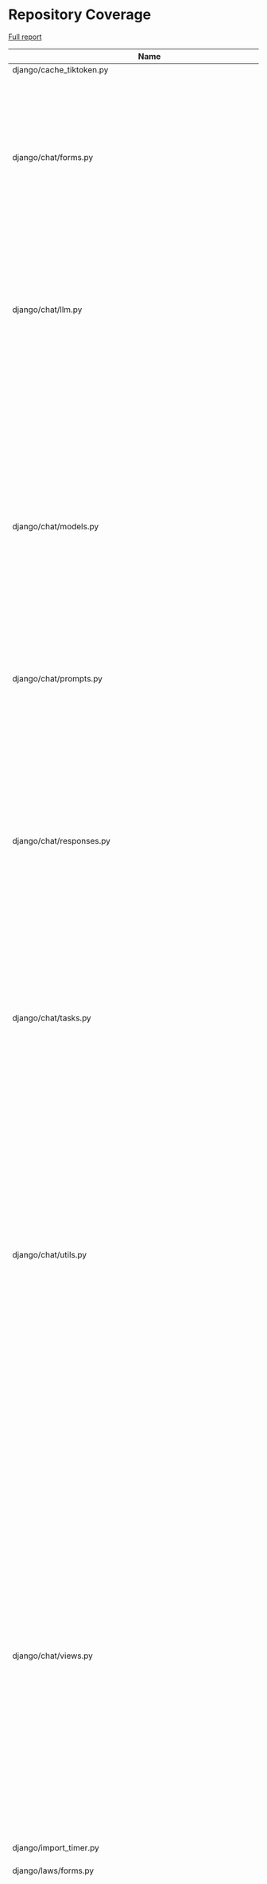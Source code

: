 # Repository Coverage

[Full report](https://htmlpreview.github.io/?https://github.com/justicecanada/otto/blob/python-coverage-comment-action-data/htmlcov/index.html)

| Name                                                                  |    Stmts |     Miss |   Cover |   Missing |
|---------------------------------------------------------------------- | -------: | -------: | ------: | --------: |
| django/cache\_tiktoken.py                                             |        9 |        9 |      0% |      1-21 |
| django/chat/forms.py                                                  |      188 |       40 |     79% |38, 45, 102, 135-150, 158-172, 191, 236, 244, 410, 412-414, 494-496, 516-540 |
| django/chat/llm.py                                                    |      160 |       40 |     75% |38, 103-116, 132, 152-159, 162-164, 177-178, 193-210, 317, 339 |
| django/chat/models.py                                                 |      325 |       43 |     87% |33, 84, 220-223, 228-234, 242, 350-354, 358, 362-366, 372, 378, 384, 415, 435, 453-457, 509, 513-515, 530, 541, 579, 589, 607-610, 620-621 |
| django/chat/prompts.py                                                |        5 |        0 |    100% |           |
| django/chat/responses.py                                              |      334 |      111 |     67% |67, 92, 101, 146, 205, 207-222, 252, 261, 268, 305, 311-340, 409-410, 415-476, 479-509, 551, 557-567, 617, 663-697, 703-707, 766, 792, 796, 837-838 |
| django/chat/tasks.py                                                  |       71 |       16 |     77% |22-30, 91-92, 95-100 |
| django/chat/utils.py                                                  |      516 |       69 |     87% |93-95, 136, 148-149, 165-169, 183-184, 191, 240, 264, 266-267, 278, 280-296, 304-305, 312-313, 357-378, 411-413, 428-430, 492-499, 507, 524-528, 564-574, 581, 875-876, 989-990, 1000, 1031, 1033-1038, 1042 |
| django/chat/views.py                                                  |      452 |       99 |     78% |85-93, 109-111, 149, 177-179, 182-184, 208, 225-232, 238, 349-353, 385-466, 492-493, 526, 529, 592, 605, 640-641, 710-718, 751-755, 764, 820-857, 867-868, 877-880, 924-938 |
| django/import\_timer.py                                               |        6 |        6 |      0% |       1-8 |
| django/laws/forms.py                                                  |       55 |        6 |     89% |25-30, 39, 53-58, 67 |
| django/laws/management/commands/load\_laws\_xml.py                    |      457 |      123 |     73% |28-57, 72, 83-85, 101-104, 114-118, 146, 178-181, 240, 258, 260, 262, 281, 284, 286, 301-302, 304-305, 402-405, 415-433, 459-463, 475, 501, 553-554, 595-597, 713-719, 737-738, 740, 748, 788, 790, 808-810, 849-851, 854-856, 883-885, 887-889, 891-893, 895-897, 950-952, 969-971, 989-995, 1043-1054, 1059, 1072-1073, 1098-1107 |
| django/laws/models.py                                                 |      106 |       22 |     79% |36-40, 84, 113-116, 150, 154-162, 166-167 |
| django/laws/prompts.py                                                |        4 |        0 |    100% |           |
| django/laws/translation.py                                            |        5 |        0 |    100% |           |
| django/laws/utils.py                                                  |       79 |        6 |     92% |41, 83, 102-108 |
| django/laws/views.py                                                  |      217 |       36 |     83% |75, 79, 96, 109, 131, 137, 146-167, 177, 206, 223, 245, 286, 288, 293-295, 307, 311, 337, 345, 353, 362, 366, 373-378, 441-455 |
| django/librarian/forms.py                                             |      101 |        5 |     95% |125-126, 211, 215, 229 |
| django/librarian/models.py                                            |      332 |       47 |     86% |53-55, 123, 125, 133, 135, 137, 147, 172-174, 196, 250, 312-313, 318, 329-332, 407, 424-433, 437, 455, 483-485, 495-496, 502, 518, 545-546, 556-557, 567-568, 580-581 |
| django/librarian/tasks.py                                             |      116 |       41 |     65% |42-75, 82, 92, 105, 115, 138-139, 142, 164-166, 177-180, 199-200 |
| django/librarian/translation.py                                       |        8 |        0 |    100% |           |
| django/librarian/utils/extract\_emails.py                             |      109 |       24 |     78% |84, 86, 94-100, 118, 121, 130-142, 152, 154 |
| django/librarian/utils/extract\_zip.py                                |       68 |       12 |     82% |37-39, 50-59, 92 |
| django/librarian/utils/markdown\_splitter.py                          |      185 |       10 |     95% |72, 75-77, 88, 126, 140, 263, 273, 280 |
| django/librarian/utils/process\_document.py                           |       21 |        1 |     95% |        35 |
| django/librarian/utils/process\_engine.py                             |      493 |       63 |     87% |47-49, 169, 172, 178, 187-188, 192, 198, 201, 208, 210, 212, 214, 216, 218, 224, 226, 228, 276, 289, 307-308, 321-330, 332-334, 380-394, 439, 463, 479-481, 530-534, 540-544, 548, 596-597, 631 |
| django/librarian/views.py                                             |      343 |       65 |     81% |73-94, 100, 128-147, 180, 240-241, 246, 282, 315-316, 343, 350-352, 470, 475, 491-526, 563 |
| django/otto/celery.py                                                 |       16 |        1 |     94% |        93 |
| django/otto/context\_processors.py                                    |       11 |        4 |     64% |     10-14 |
| django/otto/forms.py                                                  |       76 |        4 |     95% |73, 75, 215-216 |
| django/otto/management/commands/delete\_empty\_chats.py               |       19 |        1 |     95% |        29 |
| django/otto/management/commands/delete\_old\_chats.py                 |       21 |        2 |     90% |    32, 36 |
| django/otto/management/commands/delete\_text\_extractor\_files.py     |       18 |        0 |    100% |           |
| django/otto/management/commands/delete\_translation\_files.py         |       27 |        0 |    100% |           |
| django/otto/management/commands/delete\_unused\_libraries.py          |       21 |        2 |     90% |    32, 36 |
| django/otto/management/commands/reset\_app\_data.py                   |      122 |       18 |     85% |70-75, 90, 107-112, 132-137, 151-152, 157-160, 175-180, 191 |
| django/otto/management/commands/test\_laws\_query.py                  |       52 |       38 |     27% |18-121, 128-135 |
| django/otto/management/commands/update\_exchange\_rate.py             |       19 |        0 |    100% |           |
| django/otto/management/commands/warn\_libraries\_pending\_deletion.py |       26 |        3 |     88% |     29-33 |
| django/otto/models.py                                                 |      291 |       30 |     90% |28-30, 89-92, 125, 129-132, 167, 213, 216, 232, 253, 271, 388, 391, 445, 452, 480, 484, 491, 497, 546-547, 561, 565, 569, 592 |
| django/otto/rules.py                                                  |      163 |       15 |     91% |28, 44, 51, 53, 115-117, 122-124, 152, 218-220, 256 |
| django/otto/secure\_models.py                                         |      248 |       94 |     62% |21-22, 61, 86-100, 129-130, 135-136, 149-154, 183-224, 248, 268-269, 307, 337, 350, 359, 378, 393, 398, 403, 409-415, 418, 423, 429-434, 437, 442, 447, 454-482, 485-486, 491-498, 501-502, 508-522, 536-537, 542-552, 557-558, 561-562 |
| django/otto/settings.py                                               |      164 |       24 |     85% |38-41, 51-52, 215-224, 294, 307, 364-371, 403, 493-494, 538 |
| django/otto/tasks.py                                                  |       58 |       17 |     71% |10, 15, 39, 59, 73, 78-81, 86-95, 103-105 |
| django/otto/templatetags/filters.py                                   |       10 |        1 |     90% |         8 |
| django/otto/templatetags/tags.py                                      |       10 |        1 |     90% |        18 |
| django/otto/translation.py                                            |       17 |        0 |    100% |           |
| django/otto/utils/auth.py                                             |       37 |        9 |     76% |14-28, 66-68 |
| django/otto/utils/common.py                                           |       71 |        4 |     94% |101, 130-132 |
| django/otto/utils/decorators.py                                       |       63 |        4 |     94% |25-26, 66, 88 |
| django/otto/utils/logging.py                                          |       15 |        0 |    100% |           |
| django/otto/utils/middleware.py                                       |       41 |        1 |     98% |        31 |
| django/otto/views.py                                                  |      588 |      134 |     77% |60, 65, 70-84, 128, 136, 147-157, 170, 295, 395, 412, 461-464, 480-481, 506, 516-524, 555-565, 577-582, 585, 594, 596-599, 601-602, 604-607, 630, 638, 647, 663-674, 780-781, 812, 814, 816, 830, 832, 839-840, 843-846, 856-862, 872, 874, 876, 881-901, 940, 949-958, 1037, 1045-1051, 1074-1075, 1095, 1126, 1159-1182, 1206-1211, 1219-1222 |
| django/postgres\_wrapper/base.py                                      |        6 |        0 |    100% |           |
| django/text\_extractor/models.py                                      |       18 |        1 |     94% |        29 |
| django/text\_extractor/tasks.py                                       |       28 |        7 |     75% |     50-61 |
| django/text\_extractor/utils.py                                       |      263 |       69 |     74% |62-85, 120-121, 155-159, 190-208, 221-223, 233-238, 269-274, 379-381, 392-397, 438-446, 472-480, 497-498, 504, 510-514 |
| django/text\_extractor/views.py                                       |      118 |       28 |     76% |47, 65-80, 90, 104-112, 125-146, 164-166, 171, 176-181, 198, 208-209, 230-231 |
|                                                             **TOTAL** | **7402** | **1406** | **81%** |           |


## Setup coverage badge

Below are examples of the badges you can use in your main branch `README` file.

### Direct image

[![Coverage badge](https://raw.githubusercontent.com/justicecanada/otto/python-coverage-comment-action-data/badge.svg)](https://htmlpreview.github.io/?https://github.com/justicecanada/otto/blob/python-coverage-comment-action-data/htmlcov/index.html)

This is the one to use if your repository is private or if you don't want to customize anything.

### [Shields.io](https://shields.io) Json Endpoint

[![Coverage badge](https://img.shields.io/endpoint?url=https://raw.githubusercontent.com/justicecanada/otto/python-coverage-comment-action-data/endpoint.json)](https://htmlpreview.github.io/?https://github.com/justicecanada/otto/blob/python-coverage-comment-action-data/htmlcov/index.html)

Using this one will allow you to [customize](https://shields.io/endpoint) the look of your badge.
It won't work with private repositories. It won't be refreshed more than once per five minutes.

### [Shields.io](https://shields.io) Dynamic Badge

[![Coverage badge](https://img.shields.io/badge/dynamic/json?color=brightgreen&label=coverage&query=%24.message&url=https%3A%2F%2Fraw.githubusercontent.com%2Fjusticecanada%2Fotto%2Fpython-coverage-comment-action-data%2Fendpoint.json)](https://htmlpreview.github.io/?https://github.com/justicecanada/otto/blob/python-coverage-comment-action-data/htmlcov/index.html)

This one will always be the same color. It won't work for private repos. I'm not even sure why we included it.

## What is that?

This branch is part of the
[python-coverage-comment-action](https://github.com/marketplace/actions/python-coverage-comment)
GitHub Action. All the files in this branch are automatically generated and may be
overwritten at any moment.